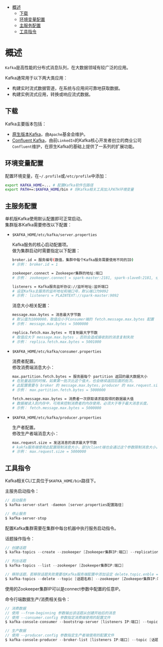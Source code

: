 <!-- TOC -->

- [概述](#概述)
	- [下载](#下载)
	- [环境变量配置](#环境变量配置)
	- [主服务配置](#主服务配置)
	- [工具指令](#工具指令)

<!-- /TOC -->



# 概述
`Kafka`是高性能的分布式消息队列，在大数据领域有较广泛的应用。

Kafka通常用于以下两大类应用：

- 构建实时流式数据管道，在系统与应用间可靠地获取数据。
- 构建实例流式应用，转换或响应流式数据。

## 下载
Kafka主要版本包括：

- [原生版本Kafka](http://kafka.apache.org/downloads)，由`Apache`基金会维护。
- [Confluent Kafka](https://www.confluent.io/download)，由前`LinkedIn`的Kafka核心开发者创立的商业公司`Confluent`维护，在原生Kafka的基础上提供了一系列的扩展功能。

## 环境变量配置
配置环境变量，在`~/.profile`或`/etc/profile`中添加：

```sh
export KAFKA_HOME=... # 配置Kafka软件包路径
export PATH+=:$KAFKA_HOME/bin # 将Kafka相关工具加入PATH环境变量
```

## 主服务配置
单机版Kafka使用默认配置即可正常启动。  
集群版本Kafka需要修改以下配置：

- `$KAFKA_HOME/etc/kafka/server.properties`

	Kafka服务的核心启动配置项。  
	做为集群启动时需要指定以下配置：

	```sh
	broker.id = 服务编号(数值，集群中每个Kafka服务需要使用不同的ID)
	# 示例： broker.id = 1

	zookeeper.connect = Zookeeper集群的地址:端口
	# 示例： zookeeper.connect = spark-master:2181, spark-slave0:2181, spark-slave1:2181

	listeners = Kafka服务监听协议://监听地址:监听端口
	# 设定Kafka主服务的监听地址和端口号，默认端口为9092
	# 示例： listeners = PLAINTEXT://spark-master:9092
	```

	消息大小相关配置：

	```sh
	message.max.bytes = 消息最大字节数
	# 默认值为1000000，取值应小于Consumer端的 fetch.message.max.bytes 配置
	# 示例： message.max.bytes = 5000000

	replica.fetch.max.bytes = 可复制最大字节数
	# 取值应大于 message.max.bytes ，否则会造成接收到的消息复制失败
	# 示例： replica.fetch.max.bytes = 5001000
	```

- `$KAFKA_HOME/etc/kafka/consumer.properties`

	消费者配置。  
	修改消费端消息大小：

	```sh
	max.partition.fetch.bytes = 服务器每个 partition 返回的最大数据大小
	# 在批量返回的时候，如果第一批次比这个值大，也会继续返回后面的批次。
	# 此配置需要与 broker 的 message.max.bytes，producer 的 max.request.size 配合使用。
	# 示例： max.partition.fetch.bytes = 5000000

	fetch.message.max.bytes = 消费者一次获取请求能取得的数据最大值
	# 数据被读入到内存中，可用来控制消费者的内存使用，必须大于等于最大消息长度。
	# 示例： fetch.message.max.bytes = 5000000
	```

- `$KAFKA_HOME/etc/kafka/producer.properties`

	生产者配置。  
	修改生产者端消息大小：

	```sh
	max.request.size = 发送消息的请求最大字节数
	# kakfa服务端使用此配置限制消息大小，部分client端也会通过这个参数限制消息大小。
	# 示例： max.request.size = 5000000
	```

## 工具指令
Kafka相关CLI工具位于`$KAFKA_HOME/bin`路径下。

主服务启动指令：

```c
// 启动服务
$ kafka-server-start -daemon [server.properties配置路径]

// 停止服务
$ kafka-server-stop
```

配置Kafka集群需要在集群中每台机器中执行服务启动指令。

话题操作指令：

```c
// 创建话题
$ kafka-topics --create --zookeeper [Zookeeper集群IP:端口] --replication-factor 1 --partitions 1 --topic [话题名称]

// 列出话题
$ kafka-topics --list --zookeeper [Zookeeper集群IP:端口]

// 移除话题，若移除话题失败需要在Kafka服务端配置中添加设定 delete.topic.enble = true
$ kafka-topics --delete --topic [话题名称] --zookeeper [Zookeeper集群IP:端口]
```

使用的Zookeeper集群IP可以是connect参数中配置的任意IP。

命令行端数据生产/消费相关指令：

```c
// 消费数据
// 使用 --from-beginning 参数输出该话题从创建开始后的消息
// 使用 --consumer.config 参数指定消费端使用的配置文件
$ kafka-console-consumer --bootstrap-server [listeners IP:端口] --topic [话题名称]

// 生产数据
// 使用 --producer.config 参数指定生产者端使用的配置文件
$ kafka-console-producer --broker-list [listeners IP:端口] --topic [话题名称]
```
